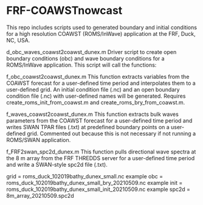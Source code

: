# FRF-COAWSTnowcast
This repo includes scripts used to generated boundary and initial conditions for a high resolution COAWST (ROMS/InWave) application at the FRF, Duck, NC, USA.

d_obc_waves_coawst2coawst_dunex.m 
Driver script to create open boundary conditions (obc) and wave boundary conditions for a ROMS/InWave application.
This script will call the functions:

f_obc_coawst2coawst_dunex.m
This function extracts variables from the COAWST forecast for a user-defined time period and interpolates them to a user-defined grid. 
An initial condition file (.nc) and an open boundary condition file (.nc) with user-defined names will be generated.
Requires create_roms_init_from_coawst.m and create_roms_bry_from_coawst.m.

f_waves_coawst2coawst_dunex.m
This function extracts bulk waves parameters from the COAWST forecast for a user-defined time period and writes SWAN TPAR files (.txt) at predefined boundary points on a user-defined grid.
Commented out because this is not necessary if not running a ROMS/SWAN application.

f_FRF2swan_spc2d_dunex.m
This function pulls directional wave spectra at the 8 m array from the FRF THREDDS server for a user-defined time period and write a SWAN-style spc2d file (.txt).

grid = roms_duck_102019bathy_dunex_small.nc
example obc = roms_duck_102019bathy_dunex_small_bry_20210509.nc
example init = roms_duck_102019bathy_dunex_small_init_20210509.nc
example spc2d = 8m_array_20210509.spc2d

